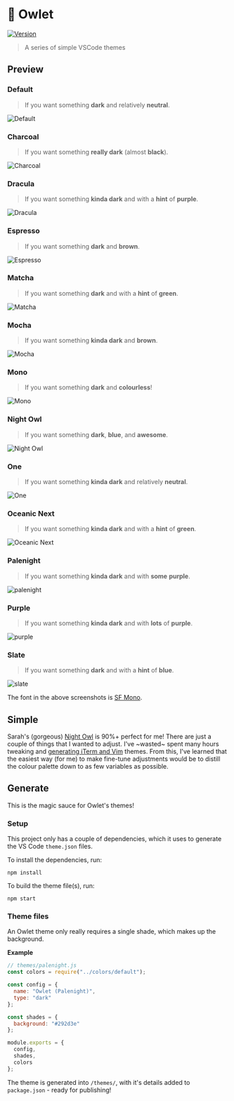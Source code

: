 # 🦉 Owlet

[![Version](https://vsmarketplacebadge.apphb.com/version/itsjonq.owlet.svg)](https://marketplace.visualstudio.com/items?itemName=itsjonq.owlet)

> A series of simple VSCode themes

## Preview

### Default

> If you want something **dark** and relatively **neutral**.

![Default](https://raw.githubusercontent.com/ItsJonQ/owlet/master/images/owlet-default.jpg)

### Charcoal

> If you want something **really dark** (almost **black**).

![Charcoal](https://raw.githubusercontent.com/ItsJonQ/owlet/master/images/owlet-charcoal.jpg)

### Dracula

> If you want something **kinda dark** and with a **hint** of **purple**.

![Dracula](https://raw.githubusercontent.com/ItsJonQ/owlet/master/images/owlet-dracula.jpg)

### Espresso

> If you want something **dark** and **brown**.

![Espresso](https://raw.githubusercontent.com/ItsJonQ/owlet/master/images/owlet-espresso.jpg)

### Matcha

> If you want something **dark** and with a **hint** of **green**.

![Matcha](https://raw.githubusercontent.com/ItsJonQ/owlet/master/images/owlet-matcha.jpg)

### Mocha

> If you want something **kinda dark** and **brown**.

![Mocha](https://raw.githubusercontent.com/ItsJonQ/owlet/master/images/owlet-mocha.jpg)

### Mono

> If you want something **dark** and **colourless**!

![Mono](https://raw.githubusercontent.com/ItsJonQ/owlet/master/images/owlet-mono.jpg)

### Night Owl

> If you want something **dark**, **blue**, and **awesome**.

![Night Owl](https://raw.githubusercontent.com/ItsJonQ/owlet/master/images/owlet-night-owl.jpg)

### One

> If you want something **kinda dark** and relatively **neutral**.

![One](https://raw.githubusercontent.com/ItsJonQ/owlet/master/images/owlet-one.jpg)

### Oceanic Next

> If you want something **kinda dark** and with a **hint** of **green**.

![Oceanic Next](https://raw.githubusercontent.com/ItsJonQ/owlet/master/images/owlet-oceanic-next.jpg)

### Palenight

> If you want something **kinda dark** and with **some** **purple**.

![palenight](https://raw.githubusercontent.com/ItsJonQ/owlet/master/images/owlet-palenight.jpg)

### Purple

> If you want something **kinda dark** and with **lots** of **purple**.

![purple](https://raw.githubusercontent.com/ItsJonQ/owlet/master/images/owlet-purple.jpg)

### Slate

> If you want something **dark** and with a **hint** of **blue**.

![slate](https://raw.githubusercontent.com/ItsJonQ/owlet/master/images/owlet-blue.jpg)

The font in the above screenshots is [SF Mono](http://osxdaily.com/2018/01/07/use-sf-mono-font-mac/).

## Simple

Sarah's (gorgeous) [Night Owl](https://github.com/sdras/night-owl-vscode-theme) is 90%+ perfect for me! There are just a couple of things that I wanted to adjust.
I've ~wasted~ spent many hours tweaking and [generating iTerm and Vim](https://github.com/ItsJonQ/base16-builder) themes. From this, I've learned that the easiest way (for me) to make fine-tune adjustments would be to distill the colour palette down to as few variables as possible.

## Generate

This is the magic sauce for Owlet's themes!

### Setup

This project only has a couple of dependencies, which it uses to generate the VS Code `theme.json` files.

To install the dependencies, run:

```
npm install
```

To build the theme file(s), run:

```
npm start
```

### Theme files

An Owlet theme only really requires a single shade, which makes up the background.

**Example**

```js
// themes/palenight.js
const colors = require("../colors/default");

const config = {
  name: "Owlet (Palenight)",
  type: "dark"
};

const shades = {
  background: "#292d3e"
};

module.exports = {
  config,
  shades,
  colors
};
```

The theme is generated into `/themes/`, with it's details added to `package.json` - ready for publishing!

